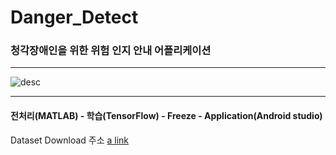 # Danger_Detect
### 청각장애인을 위한 위험 인지 안내 어플리케이션

------------------------

![desc](https://user-images.githubusercontent.com/48959435/64043394-45a21700-cb9f-11e9-938e-f6e2937993f8.JPG)

------------------------

#### 전처리(MATLAB) - 학습(TensorFlow) - Freeze - Application(Android studio)

Dataset Download 주소
[a link](https://urbansounddataset.weebly.com/urbansound8k.html)
